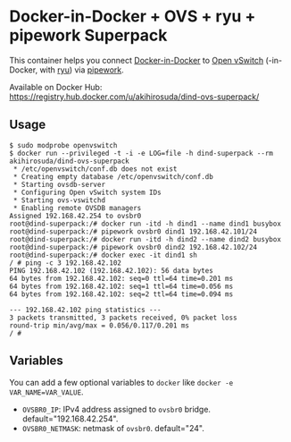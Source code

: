 # Docker-in-Docker + OVS + ryu + pipework Superpack

This container helps you connect [Docker-in-Docker](https://github.com/jpetazzo/dind) to [Open vSwitch](http://openvswitch.org/) (-in-Docker, with [ryu](http://osrg.github.io/ryu/)) via [pipework](https://github.com/jpetazzo/pipework).

Available on Docker Hub: https://registry.hub.docker.com/u/akihirosuda/dind-ovs-superpack/

## Usage

    $ sudo modprobe openvswitch
    $ docker run --privileged -t -i -e LOG=file -h dind-superpack --rm akihirosuda/dind-ovs-superpack
     * /etc/openvswitch/conf.db does not exist
     * Creating empty database /etc/openvswitch/conf.db
     * Starting ovsdb-server
     * Configuring Open vSwitch system IDs
     * Starting ovs-vswitchd
     * Enabling remote OVSDB managers
    Assigned 192.168.42.254 to ovsbr0
    root@dind-superpack:/# docker run -itd -h dind1 --name dind1 busybox
	root@dind-superpack:/# pipework ovsbr0 dind1 192.168.42.101/24
	root@dind-superpack:/# docker run -itd -h dind2 --name dind2 busybox
	root@dind-superpack:/# pipework ovsbr0 dind2 192.168.42.102/24
	root@dind-superpack:/# docker exec -it dind1 sh
	/ # ping -c 3 192.168.42.102
	PING 192.168.42.102 (192.168.42.102): 56 data bytes
	64 bytes from 192.168.42.102: seq=0 ttl=64 time=0.201 ms
	64 bytes from 192.168.42.102: seq=1 ttl=64 time=0.056 ms
	64 bytes from 192.168.42.102: seq=2 ttl=64 time=0.094 ms
	
	--- 192.168.42.102 ping statistics ---
	3 packets transmitted, 3 packets received, 0% packet loss
	round-trip min/avg/max = 0.056/0.117/0.201 ms
	/ # 


## Variables
You can add a few optional variables to `docker` like `docker -e VAR_NAME=VAR_VALUE`.

 * `OVSBR0_IP`: IPv4 address assigned to `ovsbr0` bridge. default="192.168.42.254".
 * `OVSBR0_NETMASK`: netmask of `ovsbr0`. default="24".

